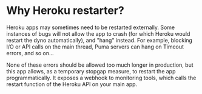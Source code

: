 # Why Heroku restarter?

Heroku apps may sometimes need to be restarted externally. Some instances of bugs will not allow the app to crash (for which Heroku would restart the dyno automatically), and "hang" instead. For example, blocking I/O or API calls on the main thread, Puma servers can hang on Timeout errors, and so on...


None of these errors should be allowed too much longer in production, but this app allows, as a temporary stopgap measure, to restart the app programmatically. It exposes a webhook to monitoring tools, which calls the restart function of the Heroku API on your main app.
